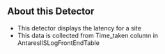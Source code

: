 ## About this Detector

* This detector displays the latency for a site
* This data is collected from Time_taken column in AntaresIISLogFrontEndTable
